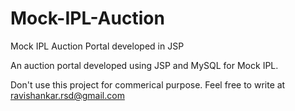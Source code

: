 # Mock-IPL-Auction
Mock IPL Auction Portal developed in JSP

An auction portal developed using JSP and MySQL for Mock IPL.

Don't use this project for commerical purpose.
Feel free to write at ravishankar.rsd@gmail.com
